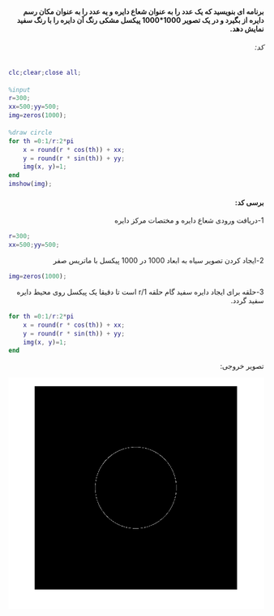 <div dir="rtl">

#### برنامه ای بنویسید که یک عدد را به عنوان شعاع دایره و یه عدد را به عنوان مکان رسم دایره از بگیرد و در یک تصویر 1000*1000 پیکسل مشکی رنگ آن دایره را با رنگ سفید نمایش دهد. <br />



###### کد:
</div>

```matlab
clc;clear;close all;

%input
r=300;
xx=500;yy=500;
img=zeros(1000);

%draw circle
for th =0:1/r:2*pi
    x = round(r * cos(th)) + xx;
    y = round(r * sin(th)) + yy;
    img(x, y)=1;
end
imshow(img);
```

<div dir="rtl">

#### برسی کد:
1-دریافت ورودی شعاع دایره و مختصات مرکز دایره<br />
</div>

```matlab
r=300;
xx=500;yy=500;  
```
<div dir="rtl">
2-ایجاد کردن تصویر سیاه به ابعاد 1000 در 1000 پیکسل با ماتریس صفر<br />
</div>

```matlab
img=zeros(1000);
```
<div dir="rtl">
3-حلقه برای ایجاد دایره سفید  گام حلقه 1/r است تا دقیقا یک پیکسل روی محیط دایره سفید گردد.<br />
</div>

```matlab
for th =0:1/r:2*pi
    x = round(r * cos(th)) + xx;
    y = round(r * sin(th)) + yy;
    img(x, y)=1;
end
```
<div dir="rtl">
تصویر خروجی:<br />
</div>

![Image of Yaktocat](result.png)
